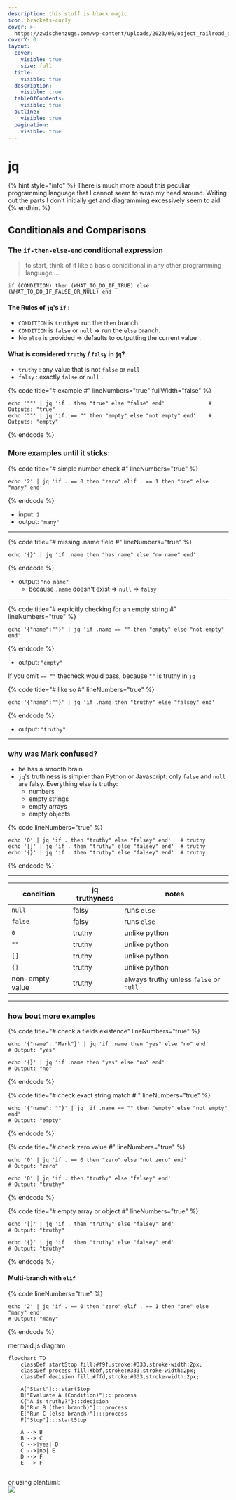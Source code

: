 ```yaml
---
description: this stuff is black magic
icon: brackets-curly
cover: >-
  https://zwischenzugs.com/wp-content/uploads/2023/06/object_railroad_diagram.png
coverY: 0
layout:
  cover:
    visible: true
    size: full
  title:
    visible: true
  description:
    visible: true
  tableOfContents:
    visible: true
  outline:
    visible: true
  pagination:
    visible: true
---
```


# jq

{% hint style="info" %}
There is much more about this peculiar programming language that I cannot seem to wrap my head around. Writing out the parts I don't initially get and diagramming excessively seem to aid
{% endhint %}

## Conditionals and Comparisons

### The `if-then-else-end` conditional expression&#x20;

> to start, think of it like a basic coniditional in any other programming language ...

```jq
if (CONDITION) then (WHAT_TO_DO_IF_TRUE) else (WHAT_TO_DO_IF_FALSE_OR_NULL) end
```

#### The Rules of `jq`'s `if` :

* `CONDITION` is `truthy`⇒ run the `then` branch.
* `CONDITION` is `false` or `null` ⇒ run the `else` branch.
* No `else` is provided ⇒ defaults to outputting the current value `.`&#x20;

#### What is considered `truthy`  / `falsy` in `jq`?

* `truthy` : any value that is not `false` or `null`
* `falsy` : exactly `false` or `null` .

{% code title="# example #" lineNumbers="true" fullWidth="false" %}
```jq
echo '""' | jq 'if . then "true" else "false" end'              # Outputs: "true"
echo '""' | jq 'if. == "" then "empty" else "not empty" end'    # Outputs: "empty"
```
{% endcode %}

### More examples until it sticks:

{% code title="# simple number check #" lineNumbers="true" %}
```jq
echo '2' | jq 'if . == 0 then "zero" elif . == 1 then "one" else "many" end'
```
{% endcode %}

* input: `2`
* output: `"many"`&#x20;

***

{% code title="# missing .name field #" lineNumbers="true" %}
```jq
echo '{}' | jq 'if .name then "has name" else "no name" end'
```
{% endcode %}

* output: `"no name"`
  * because `.name` doesn't exist ⇒ `null` ⇒ `falsy`&#x20;

***

{% code title="# explicitly checking for an empty string #" lineNumbers="true" %}
```jq
echo '{"name":""}' | jq 'if .name == "" then "empty" else "not empty" end'
```
{% endcode %}

* output: `"empty"`

If you omit `== ""` thecheck would pass, because `""` is truthy in `jq`&#x20;

{% code title="# like so #" lineNumbers="true" %}
```jq
echo '{"name":""}' | jq 'if .name then "truthy" else "falsey" end'
```
{% endcode %}

* output: `"truthy"`&#x20;

***

### why was Mark confused?

* he has a smooth brain
* `jq`'s truthiness is simpler than Python or Javascript: only `false` and `null` are falsy. Everything else is truthy:
  * numbers
  * empty strings
  * empty arrays
  * empty objects

{% code lineNumbers="true" %}
```jq
echo '0' | jq 'if . then "truthy" else "falsey" end'   # truthy
echo '[]' | jq 'if . then "truthy" else "falsey" end'  # truthy
echo '{}' | jq 'if . then "truthy" else "falsey" end'  # truthy
```
{% endcode %}

***

| condition       | jq truthyness | notes                                  |
| --------------- | ------------- | -------------------------------------- |
| `null`          | falsy         | runs `else`                            |
| `false`         | falsy         | runs `else`                            |
| `0`             | truthy        | unlike python                          |
| `""`            | truthy        | unlike python                          |
| `[]`            | truthy        | unlike python                          |
| `{}`            | truthy        | unlike python                          |
| non-empty value | truthy        | always truthy unless `false` or `null` |

***

### how bout more examples

{% code title="# check a fields existence" lineNumbers="true" %}
```jq
echo '{"name": "Mark"}' | jq 'if .name then "yes" else "no" end'
# Output: "yes"

echo '{}' | jq 'if .name then "yes" else "no" end'
# Output: "no"
```
{% endcode %}

{% code title="# check exact string match # " lineNumbers="true" %}
```jq
echo '{"name": ""}' | jq 'if .name == "" then "empty" else "not empty" end'
# Output: "empty"
```
{% endcode %}

{% code title="# check zero value #" lineNumbers="true" %}
```jq
echo '0' | jq 'if . == 0 then "zero" else "not zero" end'
# Output: "zero"

echo '0' | jq 'if . then "truthy" else "falsey" end'
# Output: "truthy"
```
{% endcode %}

{% code title="# empty array or object #" lineNumbers="true" %}
```jq
echo '[]' | jq 'if . then "truthy" else "falsey" end'
# Output: "truthy"

echo '{}' | jq 'if . then "truthy" else "falsey" end'
# Output: "truthy"
```
{% endcode %}

#### Multi-branch with `elif`

{% code lineNumbers="true" %}
```jq
echo '2' | jq 'if . == 0 then "zero" elif . == 1 then "one" else "many" end'
# Output: "many"
```
{% endcode %}

mermaid.js diagram

```mermaid
flowchart TD
    classDef startStop fill:#f9f,stroke:#333,stroke-width:2px;
    classDef process fill:#bbf,stroke:#333,stroke-width:2px;
    classDef decision fill:#ffd,stroke:#333,stroke-width:2px;

    A["Start"]:::startStop
    B["Evaluate A (Condition)"]:::process
    C{"A is truthy?"}:::decision
    D["Run B (then branch)"]:::process
    E["Run C (else branch)"]:::process
    F["Stop"]:::startStop

    A --> B
    B --> C
    C -->|yes| D
    C -->|no| E
    D --> F
    E --> F


```

or using plantuml:\
![](https://img.plantuml.biz/plantuml/svg/HOvB3i8m34JtFeNPfOis-xBW9ox03K9mIQJMgH8RrDkJLWYMRpoUcMCHbqMd4NQH_QWFmY0obzxQxDxTCqhGknRAFh4GI-VJP0SLpTIwx4CKycBd6j1Ae8cAdLmHolPB_qihQUbM1DWw0VhhoutgXF24vfBu4IKcRlO0SK1pmbXGiafO3WtM24QpK6a0iRyfundD9jwpOn_g5us5q73wEIveDktlg1N3MfzcE5POntm0)
